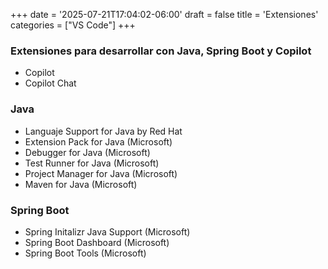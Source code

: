 +++
date = '2025-07-21T17:04:02-06:00'
draft = false
title = 'Extensiones'
categories = ["VS Code"]
+++


### Extensiones para desarrollar con Java, Spring Boot y Copilot

- Copilot
- Copilot Chat

### Java
- Languaje Support for Java by Red Hat 
- Extension Pack for Java (Microsoft)
- Debugger for Java (Microsoft)
- Test Runner for Java (Microsoft)
- Project Manager for Java (Microsoft)
- Maven for Java (Microsoft)

### Spring Boot
- Spring Initalizr Java Support (Microsoft)
- Spring Boot Dashboard (Microsoft)
- Spring Boot Tools (Microsoft)